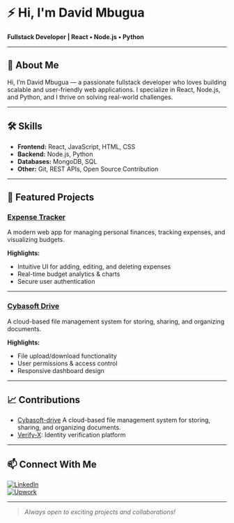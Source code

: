 # ⚡️ Hi, I'm David Mbugua

**Fullstack Developer | React • Node.js • Python**

---

## 🚀 About Me

Hi, I’m David Mbugua — a passionate fullstack developer who loves building scalable and user-friendly web applications. I specialize in React, Node.js, and Python, and I thrive on solving real-world challenges.

---

## 🛠️ Skills

- **Frontend:** React, JavaScript, HTML, CSS
- **Backend:** Node.js, Python
- **Databases:** MongoDB, SQL
- **Other:** Git, REST APIs, Open Source Contribution

---

## 🌟 Featured Projects

### [Expense Tracker](https://github.com/Dkmbugua/fontend-expense-tracker)
A modern web app for managing personal finances, tracking expenses, and visualizing budgets.  

**Highlights:**  
- Intuitive UI for adding, editing, and deleting expenses  
- Real-time budget analytics & charts  
- Secure user authentication

---

### [Cybasoft Drive](https://github.com/cybasoft/cybasoft-drive)
A cloud-based file management system for storing, sharing, and organizing documents.  
  
**Highlights:**  
- File upload/download functionality  
- User permissions & access control  
- Responsive dashboard design

---

## 📈 Contributions
- [Cybasoft-drive](https://github.com/cybasoft/cybasoft-drive) A cloud-based file management system for storing, sharing, and organizing documents.  
- [Verify-X](https://github.com/pullstack01/Verify-X): Identity verification platform

---

## 📫 Connect With Me

[![LinkedIn](https://img.shields.io/badge/LinkedIn-blue?logo=linkedin)](https://www.linkedin.com/in/david-mbugua-aba350278)  
[![Upwork](https://img.shields.io/badge/Upwork-darkgreen?logo=upwork)](https://www.upwork.com/freelancers/~01a67f888d3cbd09e4)

---

> *Always open to exciting projects and collaborations!*
